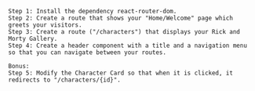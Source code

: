    Step 1: Install the dependency react-router-dom.
    Step 2: Create a route that shows your "Home/Welcome" page which greets your visitors.
    Step 3: Create a route ("/characters") that displays your Rick and Morty Gallery.
    Step 4: Create a header component with a title and a navigation menu so that you can navigate between your routes.

    Bonus:
    Step 5: Modify the Character Card so that when it is clicked, it redirects to "/characters/{id}".


